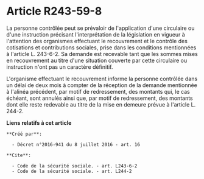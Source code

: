 # Article R243-59-8

La personne contrôlée peut se prévaloir de l'application d'une circulaire ou d'une instruction précisant l'interprétation de
la législation en vigueur à l'attention des organismes effectuant le recouvrement et le contrôle des cotisations et
contributions sociales, prise dans les conditions mentionnées à l'article L. 243-6-2. Sa demande est recevable tant que les
sommes mises en recouvrement au titre d'une situation couverte par cette circulaire ou instruction n'ont pas un caractère
définitif. 

L'organisme effectuant le recouvrement informe la personne contrôlée dans un délai de deux mois à compter de la réception de
la demande mentionnée à l'alinéa précédent, par motif de redressement, des montants qui, le cas échéant, sont annulés ainsi
que, par motif de redressement, des montants dont elle reste redevable au titre de la mise en demeure prévue à l'article L.
244-2.

**Liens relatifs à cet article**

	**Créé par**:

	  - Décret n°2016-941 du 8 juillet 2016 - art. 16

	**Cite**:

	  - Code de la sécurité sociale. - art. L243-6-2
	  - Code de la sécurité sociale. - art. L244-2
